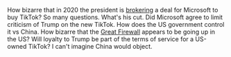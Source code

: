 How bizarre that in 2020 the president is <a href="https://www.axios.com/bytedance-microsoft-acquisition-trump-sign-off-f994322d-9bb9-40d5-bc66-c78ee3dcbd2a.html">brokering</a> a deal for Microsoft to buy TikTok? So many questions. What's his cut. Did Microsoft agree to limit criticism of Trump on the new TikTok. How does the US government control it vs China. How bizarre that the <a href="https://en.wikipedia.org/wiki/Great_Firewall">Great Firewall</a> appears to be going up in the US? Will loyalty to Trump be part of the terms of service for a US-owned TikTok? I can't imagine China would object. 
